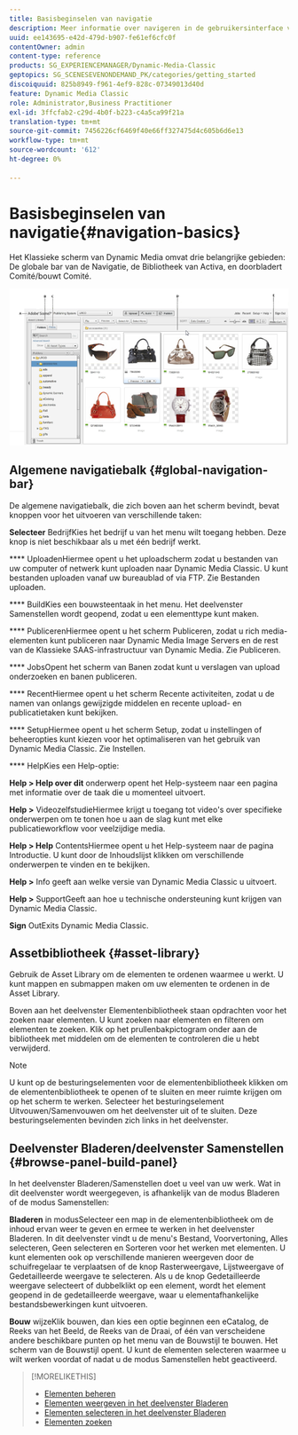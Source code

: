 ```yaml
---
title: Basisbeginselen van navigatie
description: Meer informatie over navigeren in de gebruikersinterface van Dynamic Media Classic.
uuid: ee143695-e42d-479d-b907-fe61ef6cfc0f
contentOwner: admin
content-type: reference
products: SG_EXPERIENCEMANAGER/Dynamic-Media-Classic
geptopics: SG_SCENESEVENONDEMAND_PK/categories/getting_started
discoiquuid: 825b8949-f961-4ef9-828c-07349013d40d
feature: Dynamic Media Classic
role: Administrator,Business Practitioner
exl-id: 3ffcfab2-c29d-4b0f-b223-c4a5ca99f21a
translation-type: tm+mt
source-git-commit: 7456226cf6469f40e66ff327475d4c605b6d6e13
workflow-type: tm+mt
source-wordcount: '612'
ht-degree: 0%

---
```


# Basisbeginselen van navigatie{#navigation-basics}

Het Klassieke scherm van Dynamic Media omvat drie belangrijke gebieden: De globale bar van de Navigatie, de Bibliotheek van Activa, en doorbladert Comité/bouwt Comité.

![Basisbeginselen van navigatie](/help/assets/gs_navigation_basics_popup_popup.png)

## Algemene navigatiebalk {#global-navigation-bar}

De algemene navigatiebalk, die zich boven aan het scherm bevindt, bevat knoppen voor het uitvoeren van verschillende taken:

**Selecteer** BedrijfKies het bedrijf u van het menu wilt toegang hebben. Deze knop is niet beschikbaar als u met één bedrijf werkt.

**** UploadenHiermee opent u het uploadscherm zodat u bestanden van uw computer of netwerk kunt uploaden naar Dynamic Media Classic. U kunt bestanden uploaden vanaf uw bureaublad of via FTP. Zie Bestanden uploaden.

**** BuildKies een bouwsteentaak in het menu. Het deelvenster Samenstellen wordt geopend, zodat u een elementtype kunt maken.

**** PublicerenHiermee opent u het scherm Publiceren, zodat u rich media-elementen kunt publiceren naar Dynamic Media Image Servers en de rest van de Klassieke SAAS-infrastructuur van Dynamic Media. Zie Publiceren.

**** JobsOpent het scherm van Banen zodat kunt u verslagen van upload onderzoeken en banen publiceren.

**** RecentHiermee opent u het scherm Recente activiteiten, zodat u de namen van onlangs gewijzigde middelen en recente upload- en publicatietaken kunt bekijken.

**** SetupHiermee opent u het scherm Setup, zodat u instellingen of beheeropties kunt kiezen voor het optimaliseren van het gebruik van Dynamic Media Classic. Zie Instellen.

**** HelpKies een Help-optie:

**Help > Help over dit** onderwerp opent het Help-systeem naar een pagina met informatie over de taak die u momenteel uitvoert.

**Help >** VideozelfstudieHiermee krijgt u toegang tot video&#39;s over specifieke onderwerpen om te tonen hoe u aan de slag kunt met elke publicatieworkflow voor veelzijdige media.

**Help > Help** ContentsHiermee opent u het Help-systeem naar de pagina Introductie. U kunt door de Inhoudslijst klikken om verschillende onderwerpen te vinden en te bekijken.

**Help >** Info geeft aan welke versie van Dynamic Media Classic u uitvoert.

**Help >** SupportGeeft aan hoe u technische ondersteuning kunt krijgen van Dynamic Media Classic.

**Sign** OutExits Dynamic Media Classic.

## Assetbibliotheek {#asset-library}

Gebruik de Asset Library om de elementen te ordenen waarmee u werkt. U kunt mappen en submappen maken om uw elementen te ordenen in de Asset Library.

Boven aan het deelvenster Elementenbibliotheek staan opdrachten voor het zoeken naar elementen. U kunt zoeken naar elementen en filteren om elementen te zoeken. Klik op het prullenbakpictogram onder aan de bibliotheek met middelen om de elementen te controleren die u hebt verwijderd.

>[!NOTE]
>
>U kunt op de besturingselementen voor de elementenbibliotheek klikken om de elementenbibliotheek te openen of te sluiten en meer ruimte krijgen om op het scherm te werken. Selecteer het besturingselement Uitvouwen/Samenvouwen om het deelvenster uit of te sluiten. Deze besturingselementen bevinden zich links in het deelvenster.

## Deelvenster Bladeren/deelvenster Samenstellen {#browse-panel-build-panel}

In het deelvenster Bladeren/Samenstellen doet u veel van uw werk. Wat in dit deelvenster wordt weergegeven, is afhankelijk van de modus Bladeren of de modus Samenstellen:

**Bladeren** in modusSelecteer een map in de elementenbibliotheek om de inhoud ervan weer te geven en ermee te werken in het deelvenster Bladeren. In dit deelvenster vindt u de menu&#39;s Bestand, Voorvertoning, Alles selecteren, Geen selecteren en Sorteren voor het werken met elementen. U kunt elementen ook op verschillende manieren weergeven door de schuifregelaar te verplaatsen of de knop Rasterweergave, Lijstweergave of Gedetailleerde weergave te selecteren. Als u de knop Gedetailleerde weergave selecteert of dubbelklikt op een element, wordt het element geopend in de gedetailleerde weergave, waar u elementafhankelijke bestandsbewerkingen kunt uitvoeren.

**Bouw** wijzeKlik bouwen, dan kies een optie beginnen een eCatalog, de Reeks van het Beeld, de Reeks van de Draai, of één van verscheidene andere beschikbare punten op het menu van de Bouwstijl te bouwen. Het scherm van de Bouwstijl opent. U kunt de elementen selecteren waarmee u wilt werken voordat of nadat u de modus Samenstellen hebt geactiveerd.

>[!MORELIKETHIS]
>
>* [Elementen beheren](about-managing-assets.md)
>* [Elementen weergeven in het deelvenster Bladeren](viewing-assets-browse-panel.md#viewing_assets_in_the_browse_panel)
>* [Elementen selecteren in het deelvenster Bladeren](selecting-assets-browse-panel.md#selecting_assets_in_the_browse_panel)
>* [Elementen zoeken](searching-assets.md#searching_assets)

